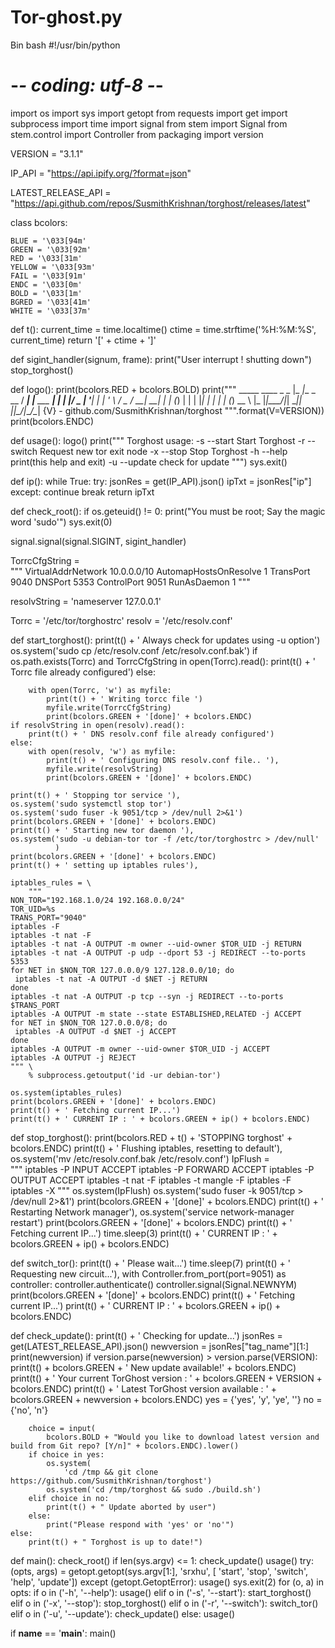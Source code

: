 # Tor-ghost.py
Bin bash
#!/usr/bin/python
# -*- coding: utf-8 -*-

import os
import sys
import getopt
from requests import get
import subprocess
import time
import signal
from stem import Signal
from stem.control import Controller
from packaging import version

VERSION = "3.1.1"

IP_API = "https://api.ipify.org/?format=json"

LATEST_RELEASE_API = "https://api.github.com/repos/SusmithKrishnan/torghost/releases/latest"


class bcolors:

    BLUE = '\033[94m'
    GREEN = '\033[92m'
    RED = '\033[31m'
    YELLOW = '\033[93m'
    FAIL = '\033[91m'
    ENDC = '\033[0m'
    BOLD = '\033[1m'
    BGRED = '\033[41m'
    WHITE = '\033[37m'


def t():
    current_time = time.localtime()
    ctime = time.strftime('%H:%M:%S', current_time)
    return '[' + ctime + ']'


def sigint_handler(signum, frame):
    print("User interrupt ! shutting down")
    stop_torghost()


def logo():
    print(bcolors.RED + bcolors.BOLD)
    print("""
      _____           ____ _               _
     |_   _|__  _ __ / ___| |__   ___  ___| |_
       | |/ _ \| '__| |  _| '_ \ / _ \/ __| __|
       | | (_) | |  | |_| | | | | (_) \__ \ |_
       |_|\___/|_|   \____|_| |_|\___/|___/\__|
	{V} - github.com/SusmithKrishnan/torghost
    """.format(V=VERSION))
    print(bcolors.ENDC)


def usage():
    logo()
    print("""
    Torghost usage:
    -s    --start       Start Torghost
    -r    --switch      Request new tor exit node
    -x    --stop        Stop Torghost
    -h    --help        print(this help and exit)
    -u    --update      check for update
    """)
    sys.exit()


def ip():
    while True:
        try:
            jsonRes = get(IP_API).json()
            ipTxt = jsonRes["ip"]
        except:
            continue
        break
    return ipTxt


def check_root():
    if os.geteuid() != 0:
        print("You must be root; Say the magic word 'sudo'")
        sys.exit(0)


signal.signal(signal.SIGINT, sigint_handler)

TorrcCfgString = \
    """
VirtualAddrNetwork 10.0.0.0/10
AutomapHostsOnResolve 1
TransPort 9040
DNSPort 5353
ControlPort 9051
RunAsDaemon 1
"""

resolvString = 'nameserver 127.0.0.1'

Torrc = '/etc/tor/torghostrc'
resolv = '/etc/resolv.conf'


def start_torghost():
    print(t() + ' Always check for updates using -u option')
    os.system('sudo cp /etc/resolv.conf /etc/resolv.conf.bak')
    if os.path.exists(Torrc) and TorrcCfgString in open(Torrc).read():
        print(t() + ' Torrc file already configured')
    else:

        with open(Torrc, 'w') as myfile:
            print(t() + ' Writing torcc file ')
            myfile.write(TorrcCfgString)
            print(bcolors.GREEN + '[done]' + bcolors.ENDC)
    if resolvString in open(resolv).read():
        print(t() + ' DNS resolv.conf file already configured')
    else:
        with open(resolv, 'w') as myfile:
            print(t() + ' Configuring DNS resolv.conf file.. '),
            myfile.write(resolvString)
            print(bcolors.GREEN + '[done]' + bcolors.ENDC)

    print(t() + ' Stopping tor service '),
    os.system('sudo systemctl stop tor')
    os.system('sudo fuser -k 9051/tcp > /dev/null 2>&1')
    print(bcolors.GREEN + '[done]' + bcolors.ENDC)
    print(t() + ' Starting new tor daemon '),
    os.system('sudo -u debian-tor tor -f /etc/tor/torghostrc > /dev/null'
              )
    print(bcolors.GREEN + '[done]' + bcolors.ENDC)
    print(t() + ' setting up iptables rules'),

    iptables_rules = \
        """
	NON_TOR="192.168.1.0/24 192.168.0.0/24"
	TOR_UID=%s
	TRANS_PORT="9040"
	iptables -F
	iptables -t nat -F
	iptables -t nat -A OUTPUT -m owner --uid-owner $TOR_UID -j RETURN
	iptables -t nat -A OUTPUT -p udp --dport 53 -j REDIRECT --to-ports 5353
	for NET in $NON_TOR 127.0.0.0/9 127.128.0.0/10; do
	 iptables -t nat -A OUTPUT -d $NET -j RETURN
	done
	iptables -t nat -A OUTPUT -p tcp --syn -j REDIRECT --to-ports $TRANS_PORT
	iptables -A OUTPUT -m state --state ESTABLISHED,RELATED -j ACCEPT
	for NET in $NON_TOR 127.0.0.0/8; do
	 iptables -A OUTPUT -d $NET -j ACCEPT
	done
	iptables -A OUTPUT -m owner --uid-owner $TOR_UID -j ACCEPT
	iptables -A OUTPUT -j REJECT
	""" \
        % subprocess.getoutput('id -ur debian-tor')

    os.system(iptables_rules)
    print(bcolors.GREEN + '[done]' + bcolors.ENDC)
    print(t() + ' Fetching current IP...')
    print(t() + ' CURRENT IP : ' + bcolors.GREEN + ip() + bcolors.ENDC)


def stop_torghost():
    print(bcolors.RED + t() + 'STOPPING torghost' + bcolors.ENDC)
    print(t() + ' Flushing iptables, resetting to default'),
    os.system('mv /etc/resolv.conf.bak /etc/resolv.conf')
    IpFlush = \
        """
	iptables -P INPUT ACCEPT
	iptables -P FORWARD ACCEPT
	iptables -P OUTPUT ACCEPT
	iptables -t nat -F
	iptables -t mangle -F
	iptables -F
	iptables -X
	"""
    os.system(IpFlush)
    os.system('sudo fuser -k 9051/tcp > /dev/null 2>&1')
    print(bcolors.GREEN + '[done]' + bcolors.ENDC)
    print(t() + ' Restarting Network manager'),
    os.system('service network-manager restart')
    print(bcolors.GREEN + '[done]' + bcolors.ENDC)
    print(t() + ' Fetching current IP...')
    time.sleep(3)
    print(t() + ' CURRENT IP : ' + bcolors.GREEN + ip() + bcolors.ENDC)


def switch_tor():
    print(t() + ' Please wait...')
    time.sleep(7)
    print(t() + ' Requesting new circuit...'),
    with Controller.from_port(port=9051) as controller:
        controller.authenticate()
        controller.signal(Signal.NEWNYM)
    print(bcolors.GREEN + '[done]' + bcolors.ENDC)
    print(t() + ' Fetching current IP...')
    print(t() + ' CURRENT IP : ' + bcolors.GREEN + ip() + bcolors.ENDC)


def check_update():
    print(t() + ' Checking for update...')
    jsonRes = get(LATEST_RELEASE_API).json()
    newversion = jsonRes["tag_name"][1:]
    print(newversion)
    if version.parse(newversion) > version.parse(VERSION):
        print(t() + bcolors.GREEN + ' New update available!' + bcolors.ENDC)
        print(t() + ' Your current TorGhost version : ' + bcolors.GREEN + VERSION + bcolors.ENDC)
        print(t() + ' Latest TorGhost version available : ' + bcolors.GREEN + newversion + bcolors.ENDC)
        yes = {'yes', 'y', 'ye', ''}
        no = {'no', 'n'}

        choice = input(
            bcolors.BOLD + "Would you like to download latest version and build from Git repo? [Y/n]" + bcolors.ENDC).lower()
        if choice in yes:
            os.system(
                'cd /tmp && git clone  https://github.com/SusmithKrishnan/torghost')
            os.system('cd /tmp/torghost && sudo ./build.sh')
        elif choice in no:
            print(t() + " Update aborted by user")
        else:
            print("Please respond with 'yes' or 'no'")
    else:
        print(t() + " Torghost is up to date!")


def main():
    check_root()
    if len(sys.argv) <= 1:
        check_update()
        usage()
    try:
        (opts, args) = getopt.getopt(sys.argv[1:], 'srxhu', [
            'start', 'stop', 'switch', 'help', 'update'])
    except (getopt.GetoptError):
        usage()
        sys.exit(2)
    for (o, a) in opts:
        if o in ('-h', '--help'):
            usage()
        elif o in ('-s', '--start'):
            start_torghost()
        elif o in ('-x', '--stop'):
            stop_torghost()
        elif o in ('-r', '--switch'):
            switch_tor()
        elif o in ('-u', '--update'):
            check_update()
        else:
            usage()


if __name__ == '__main__':
    main()
